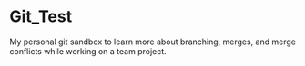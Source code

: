 # Git_Test
My personal git sandbox to learn more about branching, merges, and merge conflicts while working on a team project.
